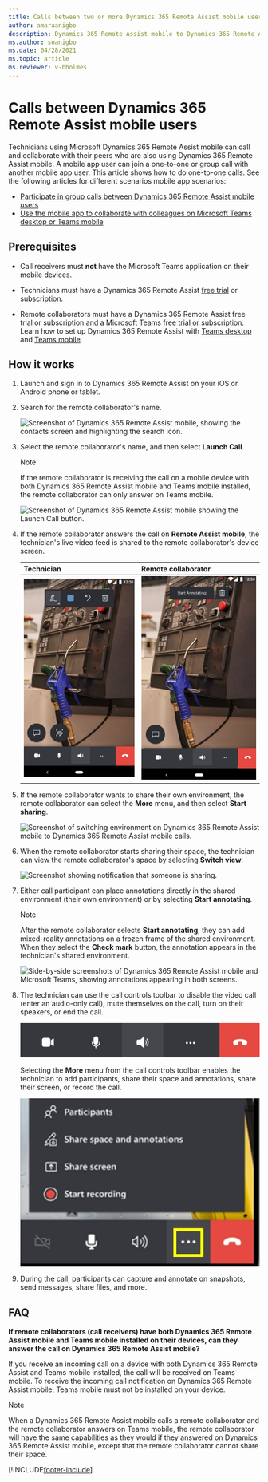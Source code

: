 ```yaml
---
title: Calls between two or more Dynamics 365 Remote Assist mobile users
author: amaraanigbo
description: Dynamics 365 Remote Assist mobile to Dynamics 365 Remote Assist mobile calling  
ms.author: soanigbo
ms.date: 04/28/2021
ms.topic: article
ms.reviewer: v-bholmes
---
```


# Calls between Dynamics 365 Remote Assist mobile users

Technicians using Microsoft Dynamics 365 Remote Assist mobile can call and collaborate with their peers who are also using Dynamics 365 Remote Assist mobile. A mobile app user can join a one-to-one or group call with another mobile app user. This article shows how to do one-to-one calls. See the following articles for different scenarios mobile app scenarios:

- [Participate in group calls between Dynamics 365 Remote Assist mobile users](group-calling.md)
- [Use the mobile app to collaborate with colleagues on Microsoft Teams desktop or Teams mobile](remote-assist-mobile-to-teams-calls.md)

## Prerequisites

- Call receivers must **not** have the Microsoft Teams application on their mobile devices. 

- Technicians must have a Dynamics 365 Remote Assist [free trial](../try-remote-assist.md) or [subscription](../buy-remote-assist.md).

- Remote collaborators must have a Dynamics 365 Remote Assist free trial or subscription and a Microsoft Teams [free trial or subscription](https://www.microsoft.com/microsoft-365/microsoft-teams/group-chat-software). Learn how to set up Dynamics 365 Remote Assist with [Teams desktop](../teams-pc-all.md) and [Teams mobile](../teams-mobile-all.md).

## How it works

1. Launch and sign in to Dynamics 365 Remote Assist on your iOS or Android phone or tablet.

2. Search for the remote collaborator's name.

    ![Screenshot of Dynamics 365 Remote Assist mobile, showing the contacts screen and highlighting the search icon.](./media/calls_2.png "Search")

3. Select the remote collaborator's name, and then select **Launch Call**.

   > [!NOTE]
   > If the remote collaborator is receiving the call on a mobile device with both Dynamics 365 Remote Assist mobile and Teams mobile installed, the remote collaborator can only answer on Teams mobile. 

    ![Screenshot of Dynamics 365 Remote Assist mobile showing the Launch Call button.](./media/calls_3.png)

4. If the remote collaborator answers the call on **Remote Assist mobile**, the technician's live video feed is shared to the remote collaborator's device screen.

     |Technician|Remote collaborator|
     |------------------------------------------------|------------------------------------------------|
     |![Screenshot of Dynamics 365 Remote Assist mobile to Dynamics 365 Remote Assist mobile call.](./media/technician-toolbar.jpg)|![Screenshot of Dynamics 365 Remote Assist mobile to Dynamics 365 Remote Assist mobile call.](./media/remote-collaborator-toolbar.jpg)|    

5. If the remote collaborator wants to share their own environment, the remote collaborator can select the **More** menu, and then select **Start sharing**.

    ![Screenshot of switching environment on Dynamics 365 Remote Assist mobile to Dynamics 365 Remote Assist mobile calls.](./media/spectator-ram-ram.png)

6. When the remote collaborator starts sharing their space, the technician can view the remote collaborator's space by selecting **Switch view**.

    ![Screenshot showing notification that someone is sharing.](./media/notif-started-sharing.png "View others' space")

7. Either call participant can place annotations directly in the shared environment (their own environment) or by selecting **Start annotating**. 

    > [!NOTE] 
    > After the remote collaborator selects **Start annotating**, they can add mixed-reality annotations on a frozen frame of the shared environment. When they select the **Check mark** button, the annotation appears in the technician's shared environment.

    ![Side-by-side screenshots of Dynamics 365 Remote Assist mobile and Microsoft Teams, showing annotations appearing in both screens.](./media/ram-ram-remote-collab.png "Place Annotations")

8. The technician can use the call controls toolbar to disable the video call (enter an audio-only call), mute themselves on the call, turn on their speakers, or end the call. 

    ![Screenshot of the Dynamics 365 Remote Assist call controls toolbar.](./media/call-controls-1.jpg)
    
    Selecting the **More** menu from the call controls toolbar enables the technician to add participants, share their space and annotations, share their screen, or record the call.
    
    ![Screenshot of the Dynamics 365 Remote Assist call controls toolbar with More menu highlighted and opened.](./media/call-controls-more-menu.jpg)

9. During the call, participants can capture and annotate on snapshots, send messages, share files, and more.

## FAQ 

**If remote collaborators (call receivers) have both Dynamics 365 Remote Assist mobile and Teams mobile installed on their devices, can they answer the call on Dynamics 365 Remote Assist mobile?** 

If you receive an incoming call on a device with both Dynamics 365 Remote Assist and Teams mobile installed, the call will be received on Teams mobile. To receive the incoming call notification on Dynamics 365 Remote Assist mobile, Teams mobile must not be installed on your device.

> [!NOTE] 
> When a Dynamics 365 Remote Assist mobile calls a remote collaborator and the remote collaborator answers on Teams mobile, the remote collaborator will have the same capabilities as they would if they answered on Dynamics 365 Remote Assist mobile, except that the remote collaborator cannot share their space.


[!INCLUDE[footer-include](../../includes/footer-banner.md)]
